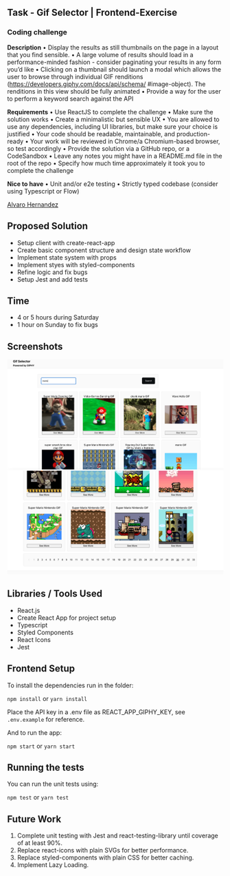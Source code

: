 ## Task - Gif Selector | Frontend-Exercise
### Coding challenge

**Description**
• Display the results as still thumbnails on the page in a layout that you find sensible.
• A large volume of results should load in a performance-minded fashion - consider
paginating your results in any form you’d like
• Clicking on a thumbnail should launch a modal which allows the user to browse
through individual GIF renditions (https://developers.giphy.com/docs/api/schema/
#image-object). The renditions in this view should be fully animated
• Provide a way for the user to perform a keyword search against the API

**Requirements**
• Use ReactJS to complete the challenge
• Make sure the solution works
• Create a minimalistic but sensible UX
• You are allowed to use any dependencies, including UI libraries, but make sure your
choice is justified
• Your code should be readable, maintainable, and production-ready
• Your work will be reviewed in Chrome/a Chromium-based browser, so test
accordingly
• Provide the solution via a GitHub repo, or a CodeSandbox
• Leave any notes you might have in a README.md file in the root of the repo
• Specify how much time approximately it took you to complete the challenge

**Nice to have**
• Unit and/or e2e testing
• Strictly typed codebase (consider using Typescript or Flow)

[Alvaro Hernandez](mailto:alvarohernandezassens@gmail.com)

## Proposed Solution

- Setup client with create-react-app
- Create basic component structure and design state workflow
- Implement state system with props
- Implement styes with styled-components
- Refine logic and fix bugs
- Setup Jest and add tests

## Time
- 4 or 5 hours during Saturday
- 1 hour on Sunday to fix bugs
## Screenshots

![Main](assets/Screenshot-1.png)
![Main-2](assets/Screenshot-2.png)

## Libraries / Tools Used

- React.js
- Create React App for project setup
- Typescript
- Styled Components
- React Icons
- Jest

## Frontend Setup

To install the dependencies run in the folder:

`npm install` or `yarn install`

Place the API key in a .env file as REACT_APP_GIPHY_KEY, see `.env.example` for reference.

And to run the app:

`npm start` or `yarn start`

## Running the tests

You can run the unit tests using:

`npm test` or `yarn test`

## Future Work

1. Complete unit testing with Jest and react-testing-library until coverage of at least 90%.
2. Replace react-icons with plain SVGs for better performance.
3. Replace styled-components with plain CSS for better caching.
4. Implement Lazy Loading.

